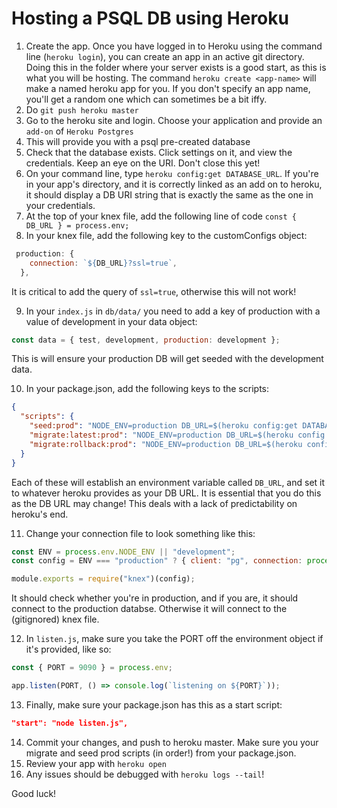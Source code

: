 # Hosting a PSQL DB using Heroku

1. Create the app. Once you have logged in to Heroku using the command line (`heroku login`), you can create an app in an active git directory. Doing this in the folder where your server exists is a good start, as this is what you will be hosting. The command `heroku create <app-name>` will make a named heroku app for you. If you don't specify an app name, you'll get a random one which can sometimes be a bit iffy.
2. Do `git push heroku master`
3. Go to the heroku site and login. Choose your application and provide an `add-on` of `Heroku Postgres`
4. This will provide you with a psql pre-created database
5. Check that the database exists. Click settings on it, and view the credentials. Keep an eye on the URI. Don't close this yet!
6. On your command line, type `heroku config:get DATABASE_URL`. If you're in your app's directory, and it is correctly linked as an add on to heroku, it should display a DB URI string that is exactly the same as the one in your credentials.
7. At the top of your knex file, add the following line of code `const { DB_URL } = process.env;`
8. In your knex file, add the following key to the customConfigs object:

```js
 production: {
    connection: `${DB_URL}?ssl=true`,
  },
```

It is critical to add the query of `ssl=true`, otherwise this will not work!

9. In your `index.js` in `db/data/` you need to add a key of production with a value of development in your data object:

```js
const data = { test, development, production: development };
```

This is will ensure your production DB will get seeded with the development data.

10. In your package.json, add the following keys to the scripts:

```json
{
  "scripts": {
    "seed:prod": "NODE_ENV=production DB_URL=$(heroku config:get DATABASE_URL) knex seed:run",
    "migrate:latest:prod": "NODE_ENV=production DB_URL=$(heroku config:get DATABASE_URL) knex migrate:latest",
    "migrate:rollback:prod": "NODE_ENV=production DB_URL=$(heroku config:get DATABASE_URL) knex migrate:rollback"
  }
}
```

Each of these will establish an environment variable called `DB_URL`, and set it to whatever heroku provides as your DB URL. It is essential that you do this as the DB URL may change! This deals with a lack of predictability on heroku's end.

11. Change your connection file to look something like this:

```js
const ENV = process.env.NODE_ENV || "development";
const config = ENV === "production" ? { client: "pg", connection: process.env.DATABASE_URL } : require("../knexfile");

module.exports = require("knex")(config);
```

It should check whether you're in production, and if you are, it should connect to the production databse. Otherwise it will connect to the (gitignored) knex file.

12. In `listen.js`, make sure you take the PORT off the environment object if it's provided, like so:

```js
const { PORT = 9090 } = process.env;

app.listen(PORT, () => console.log(`listening on ${PORT}`));
```

13. Finally, make sure your package.json has this as a start script:

```json
"start": "node listen.js",
```

14. Commit your changes, and push to heroku master. Make sure you your migrate and seed prod scripts (in order!) from your package.json.
15. Review your app with `heroku open`
16. Any issues should be debugged with `heroku logs --tail`!

Good luck!
